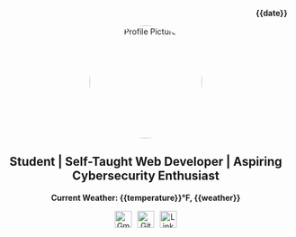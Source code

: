 <!-- Container for Date (Top Right) -->
<div align="right">
  <p><strong>{{date}}</strong></p>
</div>

<!-- Centered Profile Picture and Bio -->
<div align="center">
  <!-- Profile Picture -->
  <img src="https://litter.catbox.moe/av08dz.jpeg" alt="Profile Picture" width="200" style="border-radius: 50%;">

  <!-- Short Bio -->
  <h2>Student | Self-Taught Web Developer | Aspiring Cybersecurity Enthusiast</h2>
  
  <!-- Weather Information -->
  <p><strong>Current Weather: {{temperature}}°F, {{weather}}</strong></p>

  <!-- Social Icons -->
  <div style="display: flex; justify-content: center; gap: 10px; margin-top: 15px;">
    <a href="mailto:youremail@gmail.com">
      <img src="https://img.shields.io/badge/Gmail-D14836?style=for-the-badge&logo=gmail&logoColor=white" alt="Gmail" width="30">
    </a>
    <a href="https://github.com/garcia-danny">
      <img src="https://img.shields.io/badge/GitHub-181717?style=for-the-badge&logo=github&logoColor=white" alt="GitHub" width="30">
    </a>
    <a href="https://www.linkedin.com/in/your-linkedin-id">
      <img src="https://img.shields.io/badge/LinkedIn-0077B5?style=for-the-badge&logo=linkedin&logoColor=white" alt="LinkedIn" width="30">
    </a>
  </div>
</div>
